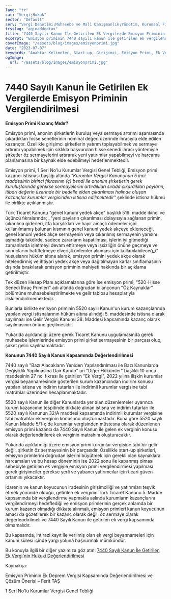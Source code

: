 ```yaml
---
lang: "tr"
cat: "Vergi;Hukuk"
sector: "Default"
serv: "Vergi Denetimi;Muhasebe ve Mali Danışmanlık;Yönetim, Kurumsal Finansman ve Teknoloji Danışmanlığı;Şirketler Hukuku Mevzuatı Danışmanlığı"
trsslug: "agioaddedtax"
title: '7440 Sayılı Kanun İle Getirilen Ek Vergilerde Emisyon Priminin Vergilendirilmesi'
excerpt: "Emisyon priminin 7440 sayılı kanun ile getirilen ek vergilendirmeye tabi olması konusu tartışmalara yol açmaktadır."
coverImage: "/assets/blog/images/emisyonprimi.jpg"
date: "2023-07-07"
keywords: "Anahtar Kelimeler, Start-up, Girişimci, Emisyon Primi, Ek Vergi"
ogImage:
  url: "/assets/blog/images/emisyonprimi.jpg"
---
```


# 7440 Sayılı Kanun İle Getirilen Ek Vergilerde Emisyon Priminin Vergilendirilmesi

**Emisyon Primi Kazanç Mıdır?**

Emisyon primi, anonim şirketlerin kuruluş veya sermaye artırımı aşamasında çıkardıkları hisse senetlerinin nominal değeri üzerinde ihracıyla elde edilen kazançtır. Özellikle girişimci şirketlerin yatırım toplayabilmek ve sermaye artırımı yapabilmek için sıklıkla başvurulan hisse senedi ihracı yöntemiyle şirketler öz sermayelerini artırarak yeni yatırımlar yapabilmeyi ve harcama planlamasına bir kaynak elde edebilmeyi hedeflenmektedir.

Emisyon primi, 1 Seri No'lu Kurumlar Vergisi Genel Tebliği, Emisyon primi kazancı istisnası başlığı altında _"Kurumlar Vergisi Kanununun 5 inci maddesinin birinci fıkrasının (ç) bendi ile anonim şirketlerin gerek kuruluşlarında gerekse sermayelerini artırdıkları sırada çıkardıkları payların, itibari değerin üzerinde bir bedelle elden çıkarılması halinde oluşan kazançlar kurumlar vergisinden istisna edilmektedir"_ şeklinde istisna hükmü ile birlikte açıklanmıştır.

Türk Ticaret Kanunu "genel kanuni yedek akçe" başlıklı 519. madde ikinci ve üçüncü fıkralarında; _"yeni payların çıkarılması dolayısıyla sağlanan primin, çıkarılma giderleri, itfa karşılıkları ve hayır amaçlı ödemeler için kullanılmamış bulunan kısmının genel kanuni yedek akçeye ekleneceği, genel kanuni yedek akçe sermayenin veya çıkarılmış sermayenin yarısını aşmadığı takdirde, sadece zararların kapatılması, işlerin iyi gitmediği zamanlarda işletmeyi devam ettirmeye veya işsizliğin önüne geçmeye ve sonuçlarını hafifletmeye elverişli önlemler alınması için kullanılabileceğ_i" hususlarını hüküm altına alarak, emisyon primini yedek akçe olarak nitelendirmiş ve ihtiyari yedek akçe veya dağıtılmayan karlar sınıflamasının dışında bırakılarak emisyon priminin mahiyeti hakkında bir açıklama getirilmiştir.

Tek düzen Hesap Planı açıklamalarına göre ise emisyon primi, "520-Hisse Senedi İhraç Primleri" adı altında doğrudan bilançonun "Öz Kaynaklar" bölümüne muhasebeleştirilmekte ve gelir tablosu hesaplarıyla ilişkilendirilmemektedir.

Bunlarla birlikte emisyon priminin 5520 sayılı Kanun'un kurum kazançlarında yapılan vergi istisnalarının hüküm altına alındığı 5. maddesinde istisna olarak sayılması ise Gelir Vergisi Kanunu 38. Maddesi kapsamında kazanç olarak sayılmasının önüne geçilmesidir.

Yukarıda açıklandığı üzere gerek Ticaret Kanunu uygulamasında gerek muhasebe işlemlerinde emisyon primi şirket sermayesinin bir parçası olup, şirket geliri sayılmamaktadır.

**Konunun 7440 Sayılı Kanun Kapsamında Değerlendirilmesi**

7440 sayılı "Bazı Alacakların Yeniden Yapılandırılması ile Bazı Kanunlarda Değişiklik Yapılmasına Dair Kanun" un "Diğer Hükümler" başlıklı 10 uncu maddesinin 27 nci fıkrası ile getirilen "Ek Vergi", 2022 yılına ilişkin kurumlar vergisi beyannamesinde gösterilen kurum kazancından indirim konusu yapılan istisna ve indirim tutarları ile indirimli kurumlar vergisine tabi matrahlar üzerinden hesaplanmaktadır.

5520 sayılı Kanun ile diğer Kanunlarda yer alan düzenlemeler uyarınca kurum kazancının tespitinde dikkate alınan istisna ve indirim tutarları ile 5520 sayılı Kanunun 32/A maddesi kapsamında indirimli kurumlar vergisine tabi matrahlar ek verginin konusunu oluşturmaktadır. Buna göre 5520 sayılı Kanun Madde 5/1-ç'de kurumlar vergisinden müstesna olarak düzenlenen emisyon primi kazancı da 7440 Sayılı Kanun ile gelen ek verginin konusu olarak değerlendirilerek ek verginin matrahını oluşturacaktır.

Yukarıda açıklandığı üzere emisyon primi kurumlar vergisine tabi bir gelir değil, şirketin öz sermayesinin bir parçasıdır. Özellikle start-up şirketleri, emisyon primlerini doğrudan işlerini büyütmek için gerekli olan kaynaklara harcamaları ve bu hesap döneminin ise 2022 sonu ile kapanmış olması sebebiyle getirilen ek vergiyle emisyon primi vergilendirmesi yapılması gerek girişimciler gerekse yerli ve yabancı yatırımcılar için ticari güven ortamını yıkacaktır.

İdarenin ve kanun koyucunun iradesinin girişimciliği ve yatırımları teşvik etmek yönünde olduğu, getirilen ek verginin Türk Ticaret Kanunu 5. Madde kapsamında bir vergilendirme yapmakla aslında kurumların kazançlarını vergilendirmeyi hedeflediği ve emisyon primlerinin gerçek anlamda bir kurum kazancı olmadığı dikkate alınmalı, emisyon primleri kanun koyucunun amacı da gözetilerek bir kazanç olarak değil, öz sermaye olarak değerlendirilmeli ve 7440 Sayılı Kanun ile getirilen ek vergi kapsamında olmamalıdır.

Bu kapsamda, ihtirazi kayıt ile verilmiş olan ek vergi beyannameleri için kanuni süresi içinde yargı yoluna başvurmak mümkündür.

Bu konuyla ilgili bir diğer yazımıza göz atın: [7440 Sayılı Kanun İle Getirilen Ek Vergi'nin Hukuki Değerlendirilmesi](https://groupmfh.com/tr/posts/ekvergihukuk)

Kaynakça:

Emisyon Priminin Ek Deprem Vergisi Kapsamında Değerlendirilmesi ve Çözüm Önerisi – Ferit TAŞ

1 Seri No'lu Kurumlar Vergisi Genel Tebliği
